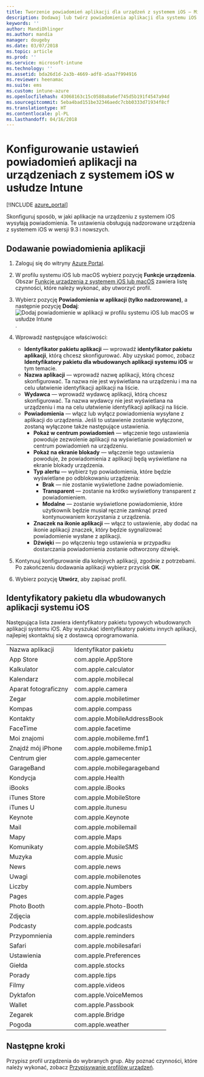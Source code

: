 ```yaml
---
title: Tworzenie powiadomień aplikacji dla urządzeń z systemem iOS — Microsoft Intune — Azure | Microsoft Docs
description: Dodawaj lub twórz powiadomienia aplikacji dla systemu iOS w usłudze Microsoft Intune. Wybierz, które aplikacje mają wysyłać powiadomienia, skonfiguruj ustawienia powiadomień na ekranie blokady, włącz dźwięk, wybierz typ alertu i dodaj znaczek.
keywords: ''
author: MandiOhlinger
ms.author: mandia
manager: dougeby
ms.date: 03/07/2018
ms.topic: article
ms.prod: ''
ms.service: microsoft-intune
ms.technology: ''
ms.assetid: bda26d1d-2a3b-4669-adf8-a5aa7f994916
ms.reviewer: heenamac
ms.suite: ems
ms.custom: intune-azure
ms.openlocfilehash: 43068163c15c0588a8a6ef745d5b191f4547a94d
ms.sourcegitcommit: 5eba4bad151be32346aedc7cbb0333d71934f8cf
ms.translationtype: HT
ms.contentlocale: pl-PL
ms.lasthandoff: 04/16/2018
---
```

# <a name="configure-app-notifications-settings-on-ios-devices-in-intune"></a>Konfigurowanie ustawień powiadomień aplikacji na urządzeniach z systemem iOS w usłudze Intune

[!INCLUDE [azure_portal](./includes/azure_portal.md)]

Skonfiguruj sposób, w jaki aplikacje na urządzeniu z systemem iOS wysyłają powiadomienia. Te ustawienia obsługują nadzorowane urządzenia z systemem iOS w wersji 9.3 i nowszych.

## <a name="add-the-app-notification"></a>Dodawanie powiadomienia aplikacji

1. Zaloguj się do witryny [Azure Portal](https://portal.azure.com).
2. W profilu systemu iOS lub macOS wybierz pozycję **Funkcje urządzenia**. Obszar [Funkcje urządzenia z systemem iOS lub macOS](device-features-configure.md) zawiera listę czynności, które należy wykonać, aby utworzyć profil.
3. Wybierz pozycję **Powiadomienia w aplikacji (tylko nadzorowane)**, a następnie pozycję **Dodaj**: ![Dodaj powiadomienie w aplikacji w profilu systemu iOS lub macOS w usłudze Intune](./media/ios-macos-app-notifications.png).
4. Wprowadź następujące właściwości:

   - **Identyfikator pakietu aplikacji** — wprowadź **identyfikator pakietu aplikacji**, którą chcesz skonfigurować. Aby uzyskać pomoc, zobacz **Identyfikatory pakietu dla wbudowanych aplikacji systemu iOS** w tym temacie.
   - **Nazwa aplikacji** — wprowadź nazwę aplikacji, którą chcesz skonfigurować. Ta nazwa nie jest wyświetlana na urządzeniu i ma na celu ułatwienie identyfikacji aplikacji na liście.
   - **Wydawca** — wprowadź wydawcę aplikacji, którą chcesz skonfigurować. Ta nazwa wydawcy nie jest wyświetlana na urządzeniu i ma na celu ułatwienie identyfikacji aplikacji na liście.
   - **Powiadomienia** — włącz lub wyłącz powiadomienia wysyłane z aplikacji do urządzenia. Jeśli to ustawienie zostanie wyłączone, zostaną wyłączone także następujące ustawienia.
     - **Pokaż w centrum powiadomień** — włączenie tego ustawienia powoduje zezwolenie aplikacji na wyświetlanie powiadomień w centrum powiadomień na urządzeniu.
     - **Pokaż na ekranie blokady** — włączenie tego ustawienia powoduje, że powiadomienia z aplikacji będą wyświetlane na ekranie blokady urządzenia.
     - **Typ alertu** — wybierz typ powiadomienia, które będzie wyświetlane po odblokowaniu urządzenia:
       - **Brak** — nie zostanie wyświetlone żadne powiadomienie.
       - **Transparent** — zostanie na krótko wyświetlony transparent z powiadomieniem.
       - **Modalne** — zostanie wyświetlone powiadomienie, które użytkownik będzie musiał ręcznie zamknąć przed kontynuowaniem korzystania z urządzenia.
     - **Znaczek na ikonie aplikacji** — włącz to ustawienie, aby dodać na ikonie aplikacji znaczek, który będzie sygnalizować powiadomienie wysłane z aplikacji.
     - **Dźwięki** — po włączeniu tego ustawienia w przypadku dostarczania powiadomienia zostanie odtworzony dźwięk.

5. Kontynuuj konfigurowanie dla kolejnych aplikacji, zgodnie z potrzebami. Po zakończeniu dodawania aplikacji wybierz przycisk **OK**.
6. Wybierz pozycję **Utwórz**, aby zapisać profil.

## <a name="bundle-id-reference-for-built-in-ios-apps"></a>Identyfikatory pakietu dla wbudowanych aplikacji systemu iOS

Następująca lista zawiera identyfikatory pakietu typowych wbudowanych aplikacji systemu iOS. Aby wyszukać identyfikatory pakietu innych aplikacji, najlepiej skontaktuj się z dostawcą oprogramowania.

|||
|-|-|
|Nazwa aplikacji|Identyfikator pakietu|
|App Store|com.apple.AppStore|
|Kalkulator|com.apple.calculator|
|Kalendarz|com.apple.mobilecal|
|Aparat fotograficzny|com.apple.camera|
|Zegar|com.apple.mobiletimer|
|Kompas|com.apple.compass|
|Kontakty|com.apple.MobileAddressBook|
|FaceTime|com.apple.facetime|
|Moi znajomi|com.apple.mobileme.fmf1|
|Znajdź mój iPhone|com.apple.mobileme.fmip1|
|Centrum gier|com.apple.gamecenter|
|GarageBand|com.apple.mobilegarageband|
|Kondycja|com.apple.Health|
|iBooks|com.apple.iBooks|
|iTunes Store|com.apple.MobileStore|
|iTunes U|com.apple.itunesu|
|Keynote|com.apple.Keynote|
|Mail|com.apple.mobilemail|
|Mapy|com.apple.Maps|
|Komunikaty|com.apple.MobileSMS|
|Muzyka|com.apple.Music|
|News|com.apple.news|
|Uwagi|com.apple.mobilenotes|
|Liczby|com.apple.Numbers|
|Pages|com.apple.Pages|
|Photo Booth|com.apple.Photo-Booth|
|Zdjęcia|com.apple.mobileslideshow|
|Podcasty|com.apple.podcasts|
|Przypomnienia|com.apple.reminders|
|Safari|com.apple.mobilesafari|
|Ustawienia|com.apple.Preferences|
|Giełda|com.apple.stocks|
|Porady|com.apple.tips|
|Filmy|com.apple.videos|
|Dyktafon|com.apple.VoiceMemos|
|Wallet|com.apple.Passbook|
|Zegarek|com.apple.Bridge|
|Pogoda|com.apple.weather|

## <a name="next-steps"></a>Następne kroki

Przypisz profil urządzenia do wybranych grup. Aby poznać czynności, które należy wykonać, zobacz [Przypisywanie profilów urządzeń](device-profile-assign.md).